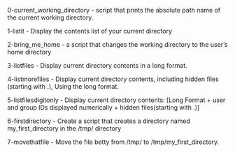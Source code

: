 0-current_working_directory - script that prints the absolute path name of the current working directory.

1-listit - Display the contents list of your current directory 

2-bring_me_home - a script that changes the working directory to the user’s home directory

3-listfiles - Display current directory contents in a long format.

4-listmorefiles - Display current directory contents, including hidden files (starting with .), Using the long format.

5-listfilesdigitonly - Display current directory contents: [Long Format +  user and group IDs displayed numerically + hidden files(starting with .)]

6-firstdirectory - Create a script that creates a directory named my_first_directory in the /tmp/ directory

7-movethatfile - Move the file betty from /tmp/ to /tmp/my_first_directory.

